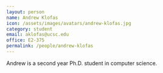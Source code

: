 ```yaml
---
layout: person
name: Andrew Klofas
icon: /assets/images/avatars/andrew-klofas.jpg
category: student
email: aklofas@ucsc.edu
office: E2-375
permalink: /people/andrew-klofas
---
```


Andrew is a second year Ph.D. student in computer science.
